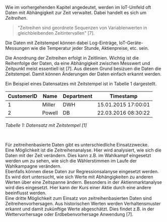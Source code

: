 Wie im vorhergehenden Kapitel angedeutet, werden im IoT-Umfeld oft Daten mit Abhängigkeit zur Zeit verwaltet.
Dabei handelt es sich um _Zeitreihen_.

> "Zeitreihen sind geordnete Sequenzen von Variablenwerten in gleichbleibenden Zeitintervallen" [7].

Die Daten mit Zeitstempel können dabei Log-Einträge, IoT-Geräte-Messungen wie die Temperatur jeder Stunde, Aktienpreise, etc. sein.

Die Anordnung der Zeitreihen erfolgt in Zeitlinien.
Wichtig ist die Reihenfolge der Daten, da eine Abhängigkeit zwischen Messwert und Zeitpunkt meist essentiell ist [7].
Aus diesem Grund besizuen die Daten die Zeitstempel.
Damit können Änderungen der Daten einfach erkannt werden.

Ein Beispiel eines Datensatzes mit Zeitstempel ist in Tabelle 1 dargestellt.

| CustomerID | Name   | Department | Timestamp           |
| ---------- | ------ | ---------- | ------------------- |
| 1          | Miller | DWH        | 15.01.2015 17:00:01 |
| 2          | Powell | DB         | 22.03.2016 08:30:22 |

_Tabelle 1: Datensatz mit Zeitstempel [1]_

<br>

Für zeitreihenbasierte Daten gibt es unterschiedliche Einsatzzwecke.<br>
Eine Möglichkeit ist die Zeitreihenanalyse.
Hier wird analysiert, wie sich die Daten mit der Zeit verändern.
Dies kann z.B. im Wahlkampf eingesetzt werden um zu sehen, wie sich die Wählerstimmen im Laufe der Wahlkampagne verändern.<br>
Ebenfalls können diese Daten zur Regressionsalanyse eingesetzt werden.
Es wird dort untersucht, wie sich Werte mit Abhängigkeiten zu anderen Werten über eine Zeitspanne ändern.
Besonders in der Aktienmarktanalyse wird dies eingesetzt.
Hier kann der Kurs einer Aktie durch eine andere beeinflusst werden.<br>
Eine dritte Möglichkeit zum Einsatz von zeitreihenbasierten Daten sind Zeitreihenvorhersagen.
Aus historischen Werten werden Verhaltensmuster erkannt und damit zukünftige Werte abgeschätzt.
Dies findet z.B. in der Wettervorhersage oder Erdbebenvorhersage Anwendung [7].
